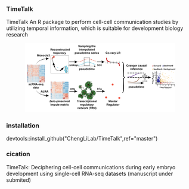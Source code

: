 ### TimeTalk 

TimeTalk An R package to perform cell-cell communication studies by utilizing temporal information, which is suitable for development biology research

<p align="center">
  <img width="80%"  src="https://github.com/Landau1994/TimeTalk/blob/master/TimeTalk_workflow.png">
</p>

### installation

devtools::install_github("ChengLiLab/TimeTalk",ref="master")

### cication

TimeTalk: Deciphering cell-cell communications during early embryo development using single-cell RNA-seq datasets (manuscript under submited)
